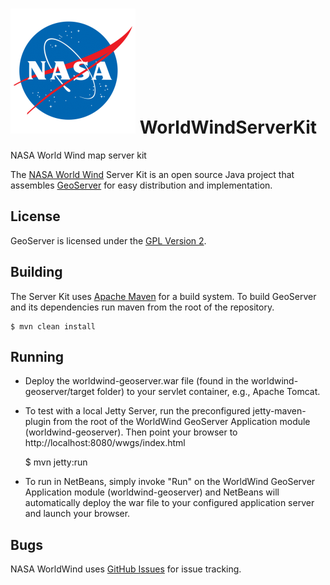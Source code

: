 # ![NASA logo](/README-nasa-logo.png) WorldWindServerKit
NASA World Wind map server kit

The [NASA World Wind](https://worldwind.arc.nasa.gov) Server Kit is an open source Java project 
that assembles [GeoServer](http://geoserver.org/) for easy distribution and implementation.

## License

GeoServer is licensed under the [GPL Version 2](https://www.gnu.org/licenses/gpl-2.0.html). 

## Building

The Server Kit uses [Apache Maven](http://maven.apache.org/) for a build system. To 
build GeoServer and its dependencies run maven from the root of the repository.

    $ mvn clean install

## Running

* Deploy the worldwind-geoserver.war file (found in the worldwind-geoserver/target folder) to your servlet container, e.g., Apache Tomcat. 

* To test with a local Jetty Server, run the preconfigured jetty-maven-plugin from the root of the 
WorldWind GeoServer Application module (worldwind-geoserver). Then point your browser to http://localhost:8080/wwgs/index.html

    $ mvn jetty:run

* To run in NetBeans, simply invoke "Run" on the WorldWind GeoServer Application module (worldwind-geoserver) 
and NetBeans will automatically deploy the war file to your configured application server and launch your browser.

## Bugs

NASA WorldWind uses [GitHub Issues](https://github.com/NASAWorldWind/WorldWindServerKit/issues) 
for issue tracking.